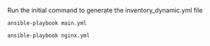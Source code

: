 Run the initial command to generate the inventory_dynamic.yml file

```
ansible-playbook main.yml

```

```
ansible-playbook nginx.yml

```

